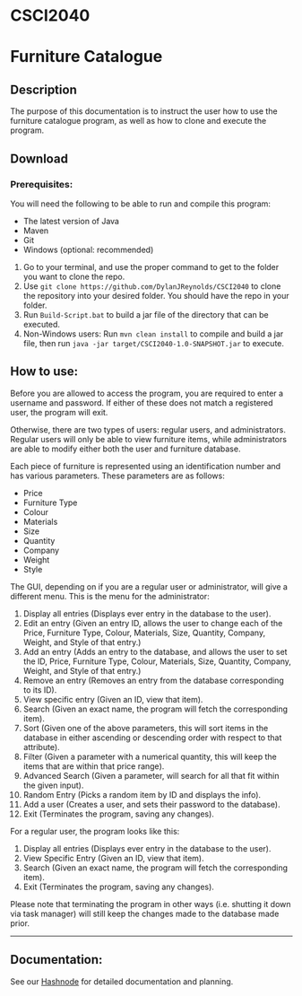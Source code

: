 # CSCI2040

# Furniture Catalogue

## Description
The purpose of this documentation is to instruct the user how to use the furniture catalogue program, as well as how to clone and execute the program.

## Download

### Prerequisites:

You will need the following to be able to run and compile this program:
- The latest version of Java
- Maven
- Git
- Windows (optional: recommended)


1. Go to your terminal, and use the proper command to get to the folder you want to clone the repo.
2. Use `git clone https://github.com/DylanJReynolds/CSCI2040` to clone the repository into your desired folder. You should have the repo in your folder.
3. Run `Build-Script.bat` to build a jar file of the directory that can be executed.
4. Non-Windows users: Run `mvn clean install` to compile and build a jar file, then run `java -jar target/CSCI2040-1.0-SNAPSHOT.jar` to execute.




## How to use:

Before you are allowed to access the program, you are required to enter a username and password. If either of these does not match a registered user, the program will exit.

Otherwise, there are two types of users: regular users, and administrators. Regular users will only be able to view furniture items, while administrators are able to modify either both the user and furniture database.

Each piece of furniture is represented using an identification number and has various parameters. These parameters are as follows:
- Price
- Furniture Type
- Colour
- Materials
- Size
- Quantity
- Company
- Weight
- Style

The GUI, depending on if you are a regular user or administrator, will give a different menu. This is the menu for the administrator:

1. Display all entries (Displays ever entry in the database to the user).
2. Edit an entry (Given an entry ID, allows the user to change each of the Price, Furniture Type, Colour, Materials, Size, Quantity, Company, Weight, and Style of that entry.)
3. Add an entry (Adds an entry to the database, and allows the user to set the ID, Price, Furniture Type, Colour, Materials, Size, Quantity, Company, Weight, and Style of that entry.)
4. Remove an entry (Removes an entry from the database corresponding to its ID).
5. View specific entry (Given an ID, view that item).
6. Search (Given an exact name, the program will fetch the corresponding item).
7. Sort (Given one of the above parameters, this will sort items in the database in either ascending or descending order with respect to that attribute).
8. Filter (Given a parameter with a numerical quantity, this will keep the items that are within that price range).
9. Advanced Search (Given a parameter, will search for all that fit within the given input).
11. Random Entry (Picks a random item by ID and displays the info).
12. Add a user (Creates a user, and sets their password to the database).
13. Exit (Terminates the program, saving any changes).

For a regular user, the program looks like this:
1. Display all entries (Displays ever entry in the database to the user).
2. View Specific Entry (Given an ID, view that item).
3. Search (Given an exact name, the program will fetch the corresponding item).
4. Exit (Terminates the program, saving any changes).

Please note that terminating the program in other ways (i.e. shutting it down via task manager) will still keep the changes made to the database made prior.

---

## Documentation: 
See our [Hashnode](https://nanonest.hashnode.space) for detailed documentation and planning.
